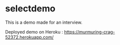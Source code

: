 # selectdemo 

This is a demo made for an interview.

Deployed demo on Heroku : https://murmuring-crag-52372.herokuapp.com/
